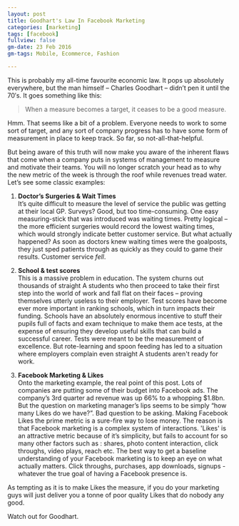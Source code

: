```yaml
---
layout: post
title: Goodhart's Law In Facebook Marketing
categories: [marketing]
tags: [facebook]
fullview: false
gm-date: 23 Feb 2016
gm-tags: Mobile, Ecommerce, Fashion

---
```


This is probably my all-time favourite economic law. It pops up absolutely everywhere, but the man himself – Charles Goodhart – didn’t pen it until the 70′s. It goes something like this:

> When a measure becomes a target, it ceases to be a good measure.

Hmm. That seems like a bit of a problem. Everyone needs to work to some sort of target, and any sort of company progress has to have some form of measurement in place to keep track. So far, so not-all-that-helpful.

But being aware of this truth will now make you aware of the inherent flaws that come when a company puts in systems of management to measure and motivate their teams.  You will no longer scratch your head as to why the new metric of the week is through the roof while revenues tread water. Let’s see some classic examples:

1. **Doctor’s Surgeries & Wait Times**<br>
It’s quite difficult to measure the level of service the public was getting at their local GP. Surveys? Good, but too time-consuming. One easy measuring-stick that was introduced was waiting times. Pretty logical – the more efficient surgeries would record the lowest waiting times, which would strongly indicate better customer service. But what actually happened? As soon as doctors knew waiting times were the goalposts, they just sped patients through as quickly as they could to game their results. Customer service *fell*.


2. **School & test scores**<br>
This is a massive problem in education. The system churns out thousands of straight A students who then proceed to take their first step into the world of work and fall flat on their faces – proving themselves utterly useless to their employer. Test scores have become ever more important in ranking schools, which in turn impacts their funding. Schools have an absolutely enormous incentive to stuff their pupils full of facts and exam technique to make them ace tests, at the expense of ensuring they develop useful skills that can build a successful career. Tests were meant to be the measurement of excellence. But rote-learning and spoon feeding has led to a situation where employers complain even straight A students aren't ready for work. 


3. **Facebook Marketing & Likes**<br>
Onto the marketing example, the real point of this post. Lots of companies are putting some of their budget into Facebook ads. The company’s 3rd quarter ad revenue was up 66% to a whopping $1.8bn. But the question on marketing manager’s lips seems to be simply “how many Likes do we have?”. Bad question to be asking. Making Facebook Likes the prime metric is a sure-fire way to lose money.
The reason is that Facebook marketing is a complex system of interactions. 'Likes' is an attractive metric because of it’s simplicity, but fails to account for so many other factors such as : shares, photo content interaction, click throughs, video plays, reach etc. The best way to get a baseline understanding of your Facebook marketing is to keep an eye on what actually matters. Click throughs, purchases, app downloads, signups - whatever the true goal of having a Facebook presence is. 


As tempting as it is to make Likes the measure, if you do your marketing guys will just deliver you a tonne of poor quality Likes that do nobody any good.

Watch out for Goodhart.